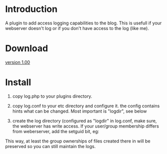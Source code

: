 Introduction
============

A plugin to add access logging capabilities to the blog. This is usefull if your webserver doesn't log or if you don't have access to the log (like me).

Download
========

[version 1.00](http://plosxom.googlecode.com/files/log-1.00.zip)

Install
=======

1. copy log.php to your plugins directory.

2. copy log.conf to your etc directory and configure it. the config contains hints what can be changed. Most important is "logdir", see below

3. create the log directory (configured as "logdir" in log.conf, make sure, the webserver has write access. If your user/group membership differs from weberserver, add the setguid bit, eg:

This way, at least the group ownerships of files created there in will be preserved so you can still maintain the logs.
